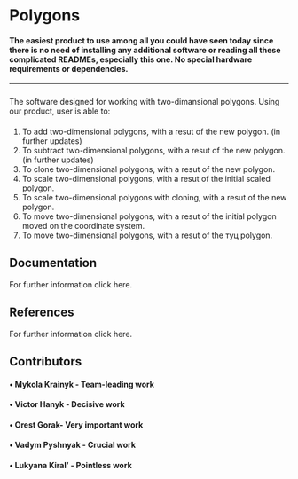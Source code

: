 Polygons
=============================
#### The easiest product to use among all you could have seen today since there is no need of installing any additional software or reading all these complicated READMEs, especially this one. No special hardware requirements or dependencies.
------------------------------------------------------------------------------------------------------------------------------------

###
The software designed for working with two-dimansional polygons.
Using our product, user is able to:
####
1. To add two-dimensional polygons, with a resut of the new polygon. (in further updates)
2. To subtract two-dimensional polygons, with a resut of the new polygon. (in further updates)
3. To clone two-dimensional polygons, with a resut of the new polygon.
4. To scale two-dimensional polygons, with a resut of the initial scaled polygon.
5. To scale two-dimensional polygons with cloning, with a resut of the new polygon.
6. To move two-dimensional polygons, with a resut of the initial polygon moved on the coordinate system.
7. To move two-dimensional polygons, with a resut of the туц polygon.

## Documentation

For further information click here.

## **References**

For further information click here.


## **Contributors**

####	•	Mykola Krainyk - Team-leading work 
####	•	Victor Hanyk - Decisive work
####	•	Orest Gorak- Very important work
####	•	Vadym Pyshnyak - Crucial work
####	•	Lukyana Kiral’ - Pointless work

